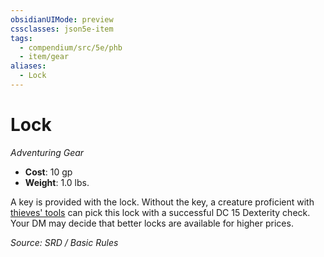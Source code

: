 ```yaml
---
obsidianUIMode: preview
cssclasses: json5e-item
tags:
  - compendium/src/5e/phb
  - item/gear
aliases:
  - Lock
---
```

# Lock
*Adventuring Gear*  

- **Cost**: 10 gp
- **Weight**: 1.0 lbs.

A key is provided with the lock. Without the key, a creature proficient with [thieves' tools](compendium/items/thieves-tools.md) can pick this lock with a successful DC 15 Dexterity check. Your DM may decide that better locks are available for higher prices.

*Source: SRD / Basic Rules*